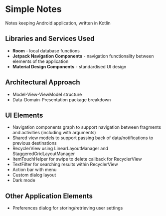 # Simple Notes
Notes keeping Android application, written in Kotlin

## Libraries and Services Used
* **Room** - local database functions
* **Jetpack Navigation Components** - navigation functionality between elements of the application
* **Material Design Components** - standardised UI design

## Architectural Approach
* Model-View-ViewModel structure
* Data-Domain-Presentation package breakdown

## UI Elements
* Navigation components graph to support navigation between fragments and activities (including with arguments)
* Shared view models to support passing back of data/notifications to previous destinations
* RecyclerView using LinearLayoutManager and StaggeredGridLayoutManager
* ItemTouchHelper for swipe to delete callback for RecyclerView
* TextFilter for searching results within RecyclerView
* Action bar with menu
* Custom dialog layout
* Dark mode

## Other Application Elements
* Preferences dialog for storing/retrieving user settings
